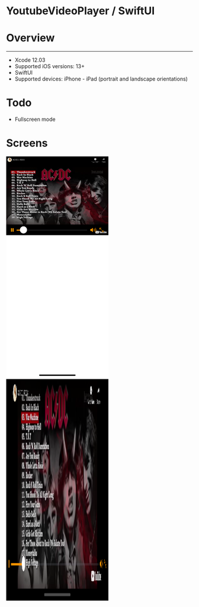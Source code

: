 # YoutubeVideoPlayer / SwiftUI

# Overview
***
+ Xcode 12.03
+ Supported iOS versions: 13+
+ SwiftUI
+ Supported devices: iPhone - iPad (portrait and landscape orientations)

# Todo
+ Fullscreen mode

# Screens
<img src="https://github.com/serdarbakirtas/YoutubeVideoPlayer/blob/release/Screenshots/portrait.png" alt="HTML5 Icon" width="276" height="598"> <img src="https://github.com/serdarbakirtas/YoutubeVideoPlayer/blob/release/Screenshots/landscape.png" alt="HTML5 Icon" width="276" height="598">
